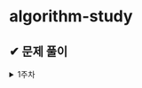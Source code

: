 # algorithm-study


## ✔ 문제 풀이
  <details>
  <summary>1주차</summary>
  <div markdown="1">

  ### 23.11.07 화요일
 
  | 이름 | 문제 1   | 정답코드 | 문제  2  | 정답코드 |
  | :--: | :-----------:  | :-----:  | :-----------:  | :-----:  | 
  | 김도형 | [리트코드_15_3Sum](https://leetcode.com/problems/3sum/)  | 깃헙 링크 첨부 | [프로그래머스_두 수의 곱](https://school.programmers.co.kr/learn/courses/30/lessons/120804)  | 깃헙 링크 첨부 |
  | 신민선 | [백준 17070_파이프 옮기기1](https://www.acmicpc.net/problem/17070)  | 깃헙 링크 첨부 | [백준 17070_파이프 옮기기1](https://www.acmicpc.net/problem/17070)  | 깃헙 링크 첨부 |
  | 이명범 | [백준 17070_파이프 옮기기1](https://www.acmicpc.net/problem/17070)  | 깃헙 링크 첨부 | [백준 17070_파이프 옮기기1](https://www.acmicpc.net/problem/17070)  | 깃헙 링크 첨부 |
  | 이수민 | [백준 17070_파이프 옮기기1](https://www.acmicpc.net/problem/17070)  | 깃헙 링크 첨부 | [백준 17070_파이프 옮기기1](https://www.acmicpc.net/problem/17070)  | 깃헙 링크 첨부 |
  | 이승민 | [백준 17070_파이프 옮기기1](https://www.acmicpc.net/problem/17070)  | 깃헙 링크 첨부 | [백준 17070_파이프 옮기기1](https://www.acmicpc.net/problem/17070)  | 깃헙 링크 첨부 |


  </div>
  </details>
